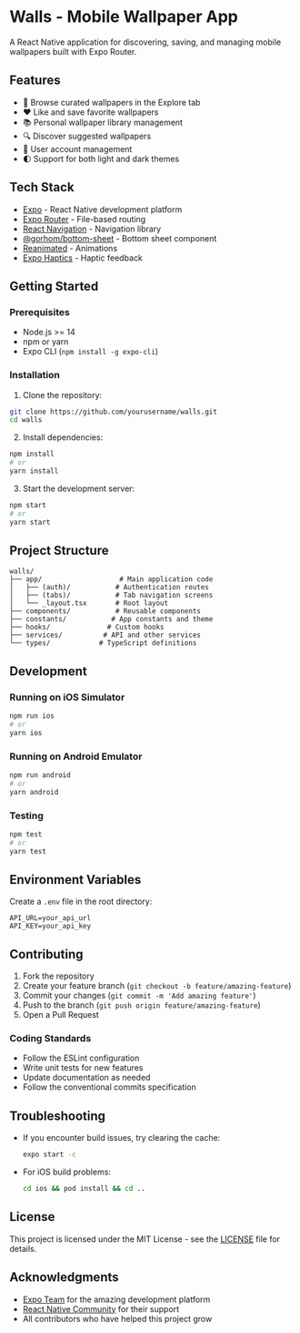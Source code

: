 # Walls - Mobile Wallpaper App

A React Native application for discovering, saving, and managing mobile wallpapers built with Expo Router.

## Features

- 📱 Browse curated wallpapers in the Explore tab
- ❤️ Like and save favorite wallpapers
- 📚 Personal wallpaper library management
- 🔍 Discover suggested wallpapers
- 👤 User account management
- 🌓 Support for both light and dark themes

## Tech Stack

- [Expo](https://expo.dev/) - React Native development platform
- [Expo Router](https://docs.expo.dev/routing/introduction/) - File-based routing
- [React Navigation](https://reactnavigation.org/) - Navigation library
- [@gorhom/bottom-sheet](https://gorhom.github.io/react-native-bottom-sheet/) - Bottom sheet component
- [Reanimated](https://docs.swmansion.com/react-native-reanimated/) - Animations
- [Expo Haptics](https://docs.expo.dev/versions/latest/sdk/haptics/) - Haptic feedback

## Getting Started

### Prerequisites

- Node.js >= 14
- npm or yarn
- Expo CLI (`npm install -g expo-cli`)

### Installation

1. Clone the repository:

```bash
git clone https://github.com/yourusername/walls.git
cd walls
```

2. Install dependencies:

```bash
npm install
# or
yarn install
```

3. Start the development server:

```bash
npm start
# or
yarn start
```

## Project Structure

```
walls/
├── app/                   # Main application code
│   ├── (auth)/           # Authentication routes
│   ├── (tabs)/           # Tab navigation screens
│   └── _layout.tsx       # Root layout
├── components/           # Reusable components
├── constants/           # App constants and theme
├── hooks/              # Custom hooks
├── services/          # API and other services
└── types/            # TypeScript definitions
```

## Development

### Running on iOS Simulator

```bash
npm run ios
# or
yarn ios
```

### Running on Android Emulator

```bash
npm run android
# or
yarn android
```

### Testing

```bash
npm test
# or
yarn test
```

## Environment Variables

Create a `.env` file in the root directory:

```
API_URL=your_api_url
API_KEY=your_api_key
```

## Contributing

1. Fork the repository
2. Create your feature branch (`git checkout -b feature/amazing-feature`)
3. Commit your changes (`git commit -m 'Add amazing feature'`)
4. Push to the branch (`git push origin feature/amazing-feature`)
5. Open a Pull Request

### Coding Standards

- Follow the ESLint configuration
- Write unit tests for new features
- Update documentation as needed
- Follow the conventional commits specification

## Troubleshooting

- If you encounter build issues, try clearing the cache:
  ```bash
  expo start -c
  ```
- For iOS build problems:
  ```bash
  cd ios && pod install && cd ..
  ```

## License

This project is licensed under the MIT License - see the [LICENSE](LICENSE) file for details.

## Acknowledgments

- [Expo Team](https://expo.dev/) for the amazing development platform
- [React Native Community](https://reactnative.dev/community/overview) for their support
- All contributors who have helped this project grow
